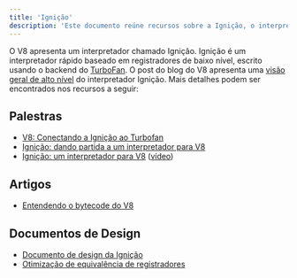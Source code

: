 ```yaml
---
title: 'Ignição'
description: 'Este documento reúne recursos sobre a Ignição, o interpretador do V8.'
---
```

O V8 apresenta um interpretador chamado Ignição. Ignição é um interpretador rápido baseado em registradores de baixo nível, escrito usando o backend do [TurboFan](/docs/turbofan). O post do blog do V8 apresenta uma [visão geral de alto nível](/blog/ignition-interpreter) do interpretador Ignição. Mais detalhes podem ser encontrados nos recursos a seguir:

## Palestras

- [V8: Conectando a Ignição ao Turbofan](https://docs.google.com/presentation/d/1chhN90uB8yPaIhx_h2M3lPyxPgdPmkADqSNAoXYQiVE/edit)
- [Ignição: dando partida a um interpretador para V8](https://docs.google.com/presentation/d/1HgDDXBYqCJNasBKBDf9szap1j4q4wnSHhOYpaNy5mHU/edit#slide=id.g1357e6d1a4_0_58)
- [Ignição: um interpretador para V8](https://docs.google.com/presentation/d/1OqjVqRhtwlKeKfvMdX6HaCIu9wpZsrzqpIVIwQSuiXQ/edit) ([vídeo](https://youtu.be/r5OWCtuKiAk))

## Artigos

- [Entendendo o bytecode do V8](https://medium.com/dailyjs/understanding-v8s-bytecode-317d46c94775)

## Documentos de Design

- [Documento de design da Ignição](https://docs.google.com/document/d/11T2CRex9hXxoJwbYqVQ32yIPMh0uouUZLdyrtmMoL44/edit?ts=56f27d9d#heading=h.6jz9dj3bnr8t)
- [Otimização de equivalência de registradores](https://docs.google.com/document/d/1wW_VkkIwhAAgAxLYM0wvoTEkq8XykibDIikGpWH7l1I/edit?ts=570d7131#heading=h.6jz9dj3bnr8t)
